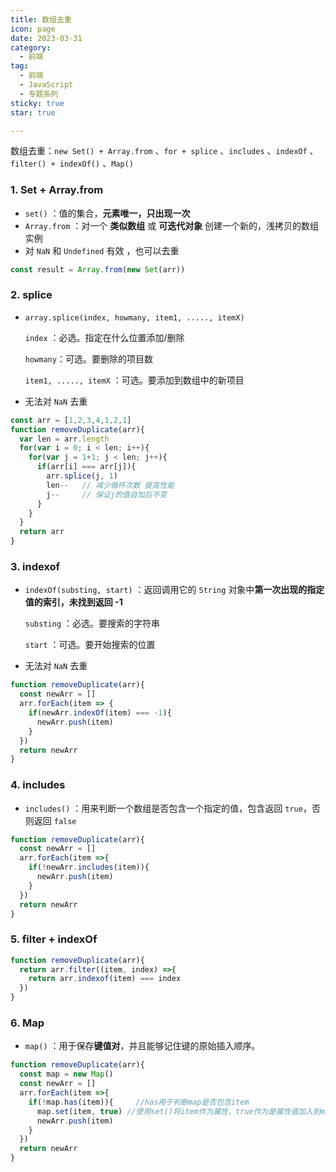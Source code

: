 ```yaml
---
title: 数组去重
icon: page
date: 2023-03-31
category:
  - 前端
tag:
  - 前端
  - JavaScript
  - 专题系列
sticky: true
star: true

---
```


数组去重：`new Set() + Array.from`  、`for + splice` 、`includes` 、`indexOf` 、`filter() + indexOf()` 、`Map()`

<!-- more -->

### 1. Set + Array.from

- `set()` ：值的集合，**元素唯一，只出现一次**
- `Array.from` ：对一个 **类似数组** 或 **可迭代对象** 创建一个新的，浅拷贝的数组实例
- 对 `NaN` 和 `Undefined` 有效 ，也可以去重

```javascript
const result = Array.from(new Set(arr))
```



### 2. splice

- `array.splice(index, howmany, item1, ....., itemX)`

  `index` ：必选。指定在什么位置添加/删除

  `howmany`：可选。要删除的项目数

  `item1, ....., itemX` ：可选。要添加到数组中的新项目

- 无法对 `NaN` 去重

```javascript
const arr = [1,2,3,4,1,2,1]
function removeDuplicate(arr){
  var len = arr.length
  for(var i = 0; i < len; i++){
    for(var j = 1+1; j < len; j++){
      if(arr[i] === arr[j]){
        arr.splice(j, 1)
        len--   // 减少循环次数 提高性能
        j--     // 保证j的值自加后不变
      }
    }
  }
  return arr
}
```



### 3. indexof

- `indexOf(substing, start)` ：返回调用它的 `String` 对象中**第一次出现的指定值的索引，未找到返回 -1**   

  `substing` ：必选。要搜索的字符串

  `start` ：可选。要开始搜索的位置

- 无法对 `NaN` 去重

```javascript
function removeDuplicate(arr){
  const newArr = []
  arr.forEach(item => {
    if(newArr.indexOf(item) === -1){
      newArr.push(item)
    }
  })
  return newArr
}
```



### 4. includes

- `includes()` ：用来判断一个数组是否包含一个指定的值，包含返回 `true`，否则返回 `false`

```javascript
function removeDuplicate(arr){
  const newArr = []
  arr.forEach(item =>{
    if(!newArr.includes(item)){
      newArr.push(item)
    }
  })
  return newArr
}
```

### 5. filter + indexOf

```javascript
function removeDuplicate(arr){
  return arr.filter((item, index) =>{
    return arr.indexof(item) === index
  })
}
```

### 6. Map

- `map()` ：用于保存**键值对**，并且能够记住键的原始插入顺序。

```javascript
function removeDuplicate(arr){
  const map = new Map()
  const newArr = []
  arr.forEach(item =>{
    if(!map.has(item)){  	//has用于判断map是否包含item
      map.set(item, true) //使用set()将item作为属性，true作为是属性值加入到map中
      newArr.push(item)
    }
  })
  return newArr
}
```
